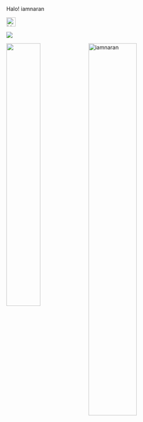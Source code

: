 Halo! iamnaran 

<img src="https://i.pinimg.com/originals/30/d8/43/30d843f75c71f9258d8a76dee410eb25.gif" width="24px" alt="hi">



![](https://komarev.com/ghpvc/?username=iamnaran&label=Visitors)

<a href="https://github.com/iamnaran/github-readme-stats"><img align="left" width="42%" src="https://github-readme-stats.vercel.app/api/top-langs/?username=iamnaran&layout=compact&theme=tokyonight" /></a>
<img width="50%" src="https://github-readme-streak-stats.herokuapp.com/?user=iamnaran&theme=tokyonight" alt="iamnaran" />
<br/>
